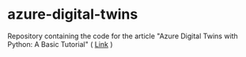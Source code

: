 # azure-digital-twins

Repository containing the code for the article "Azure Digital Twins with Python: A Basic Tutorial" (
[Link](https://kaushikamardas.medium.com/azure-digital-twins-with-python-a-basic-tutorial-4a9ce66225ff) )

